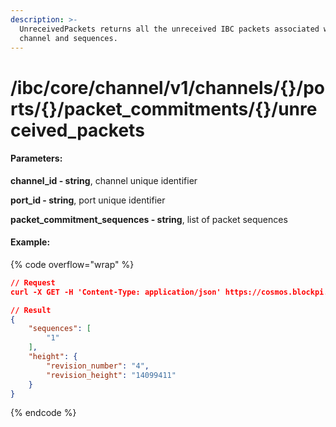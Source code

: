 ```yaml
---
description: >-
  UnreceivedPackets returns all the unreceived IBC packets associated with a
  channel and sequences.
---
```


# /ibc/core/channel/v1/channels/{}/ports/{}/packet\_commitments/{}/unreceived\_packets

#### **Parameters:**

**channel\_id - string**, channel unique identifier

**port\_id - string**, port unique identifier

**packet\_commitment\_sequences - string**, list of packet sequences

#### Example:

{% code overflow="wrap" %}
```json
// Request
curl -X GET -H 'Content-Type: application/json' https://cosmos.blockpi.network/lcd/v1/<your-api-key>/ibc/core/channel/v1/channels/channel-370/ports/icahost/packet_commitments/1/unreceived_packets

// Result
{
    "sequences": [
        "1"
    ],
    "height": {
        "revision_number": "4",
        "revision_height": "14099411"
    }
}
```
{% endcode %}
